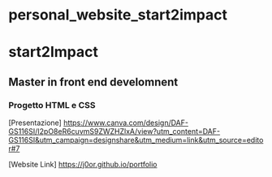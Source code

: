 # personal_website_start2impact

# start2Impact
## Master in front end develomnent
### Progetto HTML e CSS



[Presentazione] https://www.canva.com/design/DAF-GS116SI/I2pO8eR6cuvmS9ZWZHZlxA/view?utm_content=DAF-GS116SI&utm_campaign=designshare&utm_medium=link&utm_source=editor#7

[Website Link] https://j0or.github.io/portfolio
